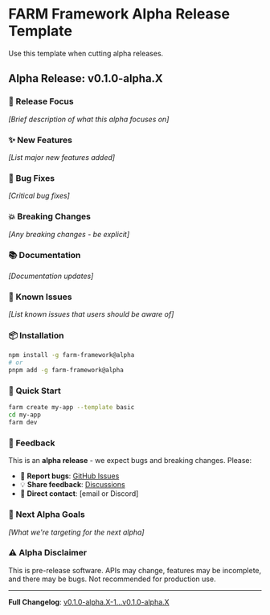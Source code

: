 # FARM Framework Alpha Release Template

Use this template when cutting alpha releases.

## Alpha Release: v0.1.0-alpha.X

### 🎯 Release Focus

_[Brief description of what this alpha focuses on]_

### ✨ New Features

_[List major new features added]_

### 🐛 Bug Fixes

_[Critical bug fixes]_

### 💥 Breaking Changes

_[Any breaking changes - be explicit]_

### 📚 Documentation

_[Documentation updates]_

### 🧪 Known Issues

_[List known issues that users should be aware of]_

### 📦 Installation

```bash
npm install -g farm-framework@alpha
# or
pnpm add -g farm-framework@alpha
```

### 🚀 Quick Start

```bash
farm create my-app --template basic
cd my-app
farm dev
```

### 💬 Feedback

This is an **alpha release** - we expect bugs and breaking changes. Please:

- 🐛 **Report bugs**: [GitHub Issues](https://github.com/farm-framework/farm-framework/issues)
- 💡 **Share feedback**: [Discussions](https://github.com/farm-framework/farm-framework/discussions)
- 📧 **Direct contact**: [email or Discord]

### 🎯 Next Alpha Goals

_[What we're targeting for the next alpha]_

### ⚠️ Alpha Disclaimer

This is pre-release software. APIs may change, features may be incomplete, and there may be bugs. Not recommended for production use.

---

**Full Changelog**: [v0.1.0-alpha.X-1...v0.1.0-alpha.X](https://github.com/farm-framework/farm-framework/compare/v0.1.0-alpha.X-1...v0.1.0-alpha.X)
